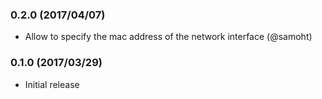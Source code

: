 ### 0.2.0 (2017/04/07)

* Allow to specify the mac address of the network interface (@samoht)

### 0.1.0 (2017/03/29)

* Initial release

